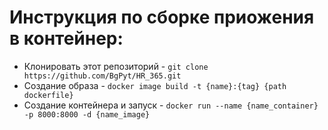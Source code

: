 # Инструкция по сборке приожения в контейнер:
<ul>
  <li>Клонировать этот репозиторий - <code>git clone https://github.com/BgPyt/HR_365.git</code></li>
  <li>Создание образа - <code>docker image build -t {name}:{tag} {path dockerfile}</code></li>
  <li>Создание контейнера и запуск - <code>docker run --name {name_container} -p 8000:8000 -d {name_image} </code></li>
</ul>
